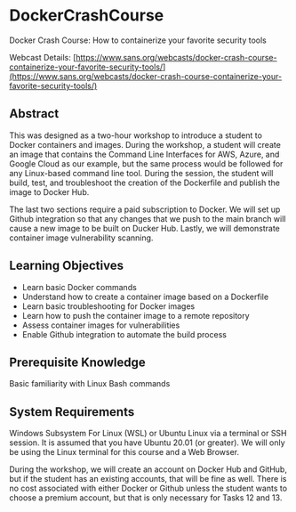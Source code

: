 # DockerCrashCourse
Docker Crash Course: How to containerize your favorite security tools

Webcast Details: [https://www.sans.org/webcasts/docker-crash-course-containerize-your-favorite-security-tools/](https://www.sans.org/webcasts/docker-crash-course-containerize-your-favorite-security-tools/)

## Abstract

This was designed as a two-hour workshop to introduce a student to Docker containers and images. During the workshop, a student will create an image that contains the Command Line Interfaces for AWS, Azure, and Google Cloud as our example, but the same process would be followed for any Linux-based command line tool. During the session, the student will build, test, and troubleshoot the creation of the Dockerfile and publish the image to Docker Hub. 

The last two sections require a paid subscription to Docker. We will set up Github integration so that any changes that we push to the main branch will cause a new image to be built on Ducker Hub. Lastly, we will demonstrate container image vulnerability scanning.

## Learning Objectives

-	Learn basic Docker commands
-	Understand how to create a container image based on a Dockerfile
-	Learn basic troubleshooting for Docker images
-	Learn how to push the container image to a remote repository
-	Assess container images for vulnerabilities
-	Enable Github integration to automate the build process

## Prerequisite Knowledge

Basic familiarity with Linux Bash commands

## System Requirements

Windows Subsystem For Linux (WSL) or Ubuntu Linux via a terminal or SSH session. It is assumed that you have Ubuntu 20.01 (or greater). We will only be using the Linux terminal for this course and a Web Browser. 

During the workshop, we will create an account on Docker Hub and GitHub, but if the student has an existing accounts, that will be fine as well. There is no cost associated with either Docker or Github unless the student wants to choose a premium account, but that is only necessary for Tasks 12 and 13.
